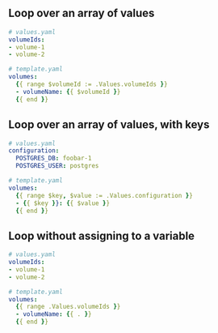 ## Loop over an array of values

```yaml
# values.yaml
volumeIds:
- volume-1
- volume-2

# template.yaml
volumes:
  {{ range $volumeId := .Values.volumeIds }}
  - volumeName: {{ $volumeId }}
  {{ end }}
```

## Loop over an array of values, with keys

```yaml
# values.yaml
configuration:
  POSTGRES_DB: foobar-1
  POSTGRES_USER: postgres

# template.yaml
volumes:
  {{ range $key, $value := .Values.configuration }}
  - {{ $key }}: {{ $value }}
  {{ end }}
```

## Loop without assigning to a variable

```yaml
# values.yaml
volumeIds:
- volume-1
- volume-2

# template.yaml
volumes:
  {{ range .Values.volumeIds }}
  - volumeName: {{ . }}
  {{ end }}
```
